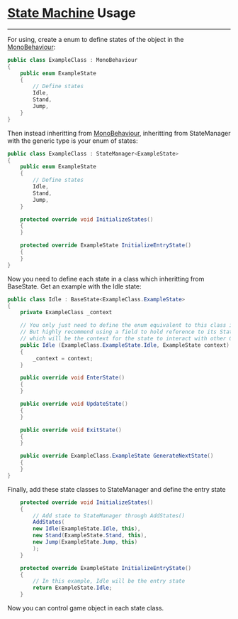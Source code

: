 # [State Machine](StateMachine.md) Usage
---

For using, create a enum to define states of the object in the 
[MonoBehaviour](https://docs.unity3d.com/6000.0/Documentation/ScriptReference/MonoBehaviour.html):
```csharp
public class ExampleClass : MonoBehaviour
{
	public enum ExampleState
	{
		// Define states
		Idle,
		Stand,
		Jump,
	}
}
```
Then instead inheritting from 
[MonoBehaviour](https://docs.unity3d.com/6000.0/Documentation/ScriptReference/MonoBehaviour.html),
 inheritting from StateManager with the generic type is your enum of states:
```csharp
public class ExampleClass : StateManager<ExampleState>
{
	public enum ExampleState
	{
		// Define states
		Idle,
		Stand,
		Jump,
	}

	protected override void InitializeStates()
	{
	}

	protected override ExampleState InitializeEntryState()
	{
	}
}
```
Now you need to define each state in a class which inheritting from BaseState. 
Get an example with the Idle state: 
```csharp
public class Idle : BaseState<ExampleClass.ExampleState>
{
	private ExampleClass _context

	// You only just need to define the enum equivalent to this class in constructor,
	// But highly recommend using a field to hold reference to its StateManager,
	// which will be the context for the state to interact with other GameObject
	public Idle (ExampleClass.ExampleState.Idle, ExampleState context) : base(ExampleClass.ExampleState.Idle)
	{
		_context = context;
	}

	public override void EnterState()
	{
	}

	public override void UpdateState()
	{
	}

	public override void ExitState()
	{
	}

	public override ExampleClass.ExampleState GenerateNextState()
	{
	}
}
```
Finally, add these state classes to StateManager and define the entry state
```csharp
	protected override void InitializeStates()
	{
		// Add state to StateManager through AddStates()
		AddStates(
		new Idle(ExampleState.Idle, this),
		new Stand(ExampleState.Stand, this),
		new Jump(ExampleState.Jump, this)
		);
	}

	protected override ExampleState InitializeEntryState()
	{
		// In this example, Idle will be the entry state
		return ExampleState.Idle;
	}
```
Now you can control game object in each state class.

